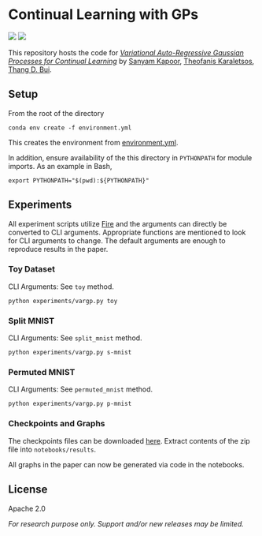 # Continual Learning with GPs

[![](https://img.shields.io/badge/arXiv-2006.05468-red)](https://u.perhapsbay.es/vargp-arxiv)
[![](https://img.shields.io/badge/ICML-2021-brightgreen)](https://u.perhapsbay.es/vargp)

This repository hosts the code for 
[_Variational Auto-Regressive Gaussian Processes for Continual Learning_](https://u.perhapsbay.es/vargp) 
by [Sanyam Kapoor](https://im.perhapsbay.es), 
[Theofanis Karaletsos](https://karaletsos.com),
[Thang D. Bui](https://thangbui.github.io).

## Setup

From the root of the directory

```shell
conda env create -f environment.yml
```

This creates the environment from [environment.yml](./environment.yml).

In addition, ensure availability of the this directory in `PYTHONPATH`
for module imports. As an example in Bash,

```shell
export PYTHONPATH="$(pwd):${PYTHONPATH}"
```

## Experiments

All experiment scripts utilize [Fire](https://github.com/google/python-fire)
and the arguments can directly be converted to CLI arguments. Appropriate
functions are mentioned to look for CLI arguments to change. The default arguments are enough to reproduce results in the paper.

### Toy Dataset

CLI Arguments: See `toy` method.

```shell
python experiments/vargp.py toy
```

### Split MNIST

CLI Arguments: See `split_mnist` method.

```shell
python experiments/vargp.py s-mnist
```

### Permuted MNIST

CLI Arguments: See `permuted_mnist` method.

```shell
python experiments/vargp.py p-mnist
```

### Checkpoints and Graphs

The checkpoints files can be downloaded [here](https://u.perhapsbay.es/vargp-results). Extract
contents of the zip file into `notebooks/results`.

All graphs in the paper can now be generated via code in the notebooks.

## License

Apache 2.0

_For research purpose only. Support and/or new releases may be limited._
